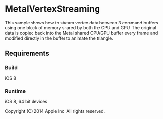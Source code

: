 # MetalVertexStreaming

This sample shows how to stream vertex data between 3 command buffers using one block of memory shared by both the CPU and GPU. The original data is copied back into the Metal shared CPU/GPU buffer every frame and modified directly in the buffer to animate the triangle. 

## Requirements

### Build

iOS 8

### Runtime

iOS 8, 64 bit devices

Copyright (C) 2014 Apple Inc. All rights reserved.

